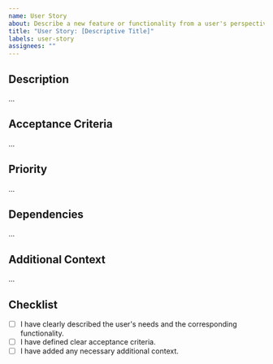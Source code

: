 ```yaml
---
name: User Story
about: Describe a new feature or functionality from a user's perspective
title: "User Story: [Descriptive Title]"
labels: user-story
assignees: ""
---
```


## Description

<!-- As a [type of user], I want [an action] so that [benefit]. -->

...

## Acceptance Criteria

<!-- Specific requirements that need to be met for this story to be considered complete. -->

...

## Priority

<!-- Specify the urgency or importance of this story. -->

...

## Dependencies

<!-- List related features, modules, or user stories that this story depends on. -->

...

## Additional Context

<!-- Any additional information or context about the story. -->

...

## Checklist

- [ ] I have clearly described the user's needs and the corresponding functionality.
- [ ] I have defined clear acceptance criteria.
- [ ] I have added any necessary additional context.
